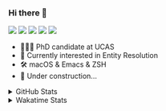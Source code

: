 ### Hi there 👋

[![](https://img.shields.io/badge/-Email-325180?logo=maildotru&logoColor=white&style=flat-square)](mailto:wang@tianshu.me)
[![](https://img.shields.io/badge/-GitHub-black?logo=GitHub&style=flat-square)](https://github.com/tshu-w)
[![](https://img.shields.io/badge/-Telegram-26a5e4?labelColor=fafafa&logo=telegram&style=flat-square)](https://t.me/tshu_w) 
[![](https://img.shields.io/badge/-Twitter-1da1f2?logo=Twitter&logoColor=white&style=flat-square)](https://twitter.com/tshu_w)
[![](https://komarev.com/ghpvc/?username=tshu-w&color=blueviolet&style=flat-square)]()



- 🧑🏻‍🎓 PhD candidate at UCAS
- 🔭 Currently interested in Entity Resolution
- 🛠 macOS & Emacs & ZSH
- 🚧 Under construction...

<details>

<summary>GitHub Stats</summary>

![Tianshu's GitHub stats](https://github-readme-stats.vercel.app/api?username=tshu-w&show_icons=true&theme=buefy&count_private=true)
  
</details>


<details>
  <summary>Wakatime Stats</summary>

  Currently, files accessed by tramp cannot be tracked by wakatime, see https://github.com/wakatime/wakatime-mode/issues/27
  <br>
  
<!--START_SECTION:waka-->
**I'm an Early 🐤** 

```text
🌞 Morning    65 commits     ██████░░░░░░░░░░░░░░░░░░░   23.81% 
🌆 Daytime    157 commits    ██████████████░░░░░░░░░░░   57.51% 
🌃 Evening    45 commits     ████░░░░░░░░░░░░░░░░░░░░░   16.48% 
🌙 Night      6 commits      ░░░░░░░░░░░░░░░░░░░░░░░░░   2.2%

```
📅 **I'm Most Productive on Monday** 

```text
Monday       69 commits     ██████░░░░░░░░░░░░░░░░░░░   25.27% 
Tuesday      41 commits     ███░░░░░░░░░░░░░░░░░░░░░░   15.02% 
Wednesday    16 commits     █░░░░░░░░░░░░░░░░░░░░░░░░   5.86% 
Thursday     30 commits     ██░░░░░░░░░░░░░░░░░░░░░░░   10.99% 
Friday       48 commits     ████░░░░░░░░░░░░░░░░░░░░░   17.58% 
Saturday     34 commits     ███░░░░░░░░░░░░░░░░░░░░░░   12.45% 
Sunday       35 commits     ███░░░░░░░░░░░░░░░░░░░░░░   12.82%

```


📊 **This Week I Spent My Time On** 

```text
💬 Programming Languages: 
Emacs Lisp               8 hrs 2 mins        ████████████░░░░░░░░░░░░░   49.94% 
sh                       4 hrs 8 mins        ██████░░░░░░░░░░░░░░░░░░░   25.75% 
Org                      3 hrs 34 mins       █████░░░░░░░░░░░░░░░░░░░░   22.19% 
Bash                     14 mins             ░░░░░░░░░░░░░░░░░░░░░░░░░   1.48% 
Other                    5 mins              ░░░░░░░░░░░░░░░░░░░░░░░░░   0.59%

🔥 Editors: 
Emacs                    11 hrs 57 mins      ██████████████████░░░░░░░   74.25% 
Zsh                      4 hrs 8 mins        ██████░░░░░░░░░░░░░░░░░░░   25.75%

🐱‍💻 Projects: 
emacs                    7 hrs 52 mins       ████████████░░░░░░░░░░░░░   48.85% 
Terminal                 4 hrs 2 mins        ██████░░░░░░░░░░░░░░░░░░░   25.13% 
Unknown Project          3 hrs 30 mins       █████░░░░░░░░░░░░░░░░░░░░   21.75% 
dotfiles                 22 mins             ░░░░░░░░░░░░░░░░░░░░░░░░░   2.32% 
org-roam                 13 mins             ░░░░░░░░░░░░░░░░░░░░░░░░░   1.39%

💻 Operating System: 
Mac                      15 hrs 51 mins      ████████████████████████░   98.48% 
Linux                    14 mins             ░░░░░░░░░░░░░░░░░░░░░░░░░   1.52%

```

**I Mostly Code in Python** 

```text
Python                   7 repos             █████████░░░░░░░░░░░░░░░░   36.84% 
HTML                     2 repos             ██░░░░░░░░░░░░░░░░░░░░░░░   10.53% 
Emacs Lisp               2 repos             ██░░░░░░░░░░░░░░░░░░░░░░░   10.53% 
JavaScript               2 repos             ██░░░░░░░░░░░░░░░░░░░░░░░   10.53% 
TeX                      2 repos             ██░░░░░░░░░░░░░░░░░░░░░░░   10.53%

```



 Last Updated on 08/02/2022 08:06:14 UTC
<!--END_SECTION:waka-->
</details>
